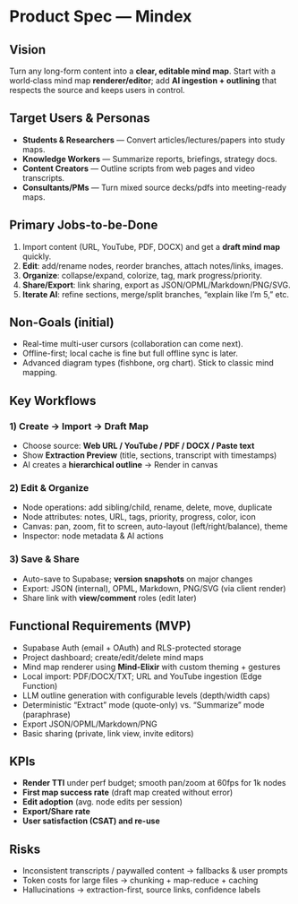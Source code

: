 # Product Spec — Mindex

## Vision
Turn any long-form content into a **clear, editable mind map**. Start with a world‑class mind map **renderer/editor**; add **AI ingestion + outlining** that respects the source and keeps users in control.

## Target Users & Personas
- **Students & Researchers** — Convert articles/lectures/papers into study maps.
- **Knowledge Workers** — Summarize reports, briefings, strategy docs.
- **Content Creators** — Outline scripts from web pages and video transcripts.
- **Consultants/PMs** — Turn mixed source decks/pdfs into meeting-ready maps.

## Primary Jobs-to-be-Done
1. Import content (URL, YouTube, PDF, DOCX) and get a **draft mind map** quickly.
2. **Edit**: add/rename nodes, reorder branches, attach notes/links, images.
3. **Organize**: collapse/expand, colorize, tag, mark progress/priority.
4. **Share/Export**: link sharing, export as JSON/OPML/Markdown/PNG/SVG.
5. **Iterate AI**: refine sections, merge/split branches, “explain like I’m 5,” etc.

## Non-Goals (initial)
- Real-time multi-user cursors (collaboration can come next).
- Offline-first; local cache is fine but full offline sync is later.
- Advanced diagram types (fishbone, org chart). Stick to classic mind mapping.

## Key Workflows
### 1) Create → Import → Draft Map
- Choose source: **Web URL / YouTube / PDF / DOCX / Paste text**
- Show **Extraction Preview** (title, sections, transcript with timestamps)
- AI creates a **hierarchical outline** → Render in canvas

### 2) Edit & Organize
- Node operations: add sibling/child, rename, delete, move, duplicate
- Node attributes: notes, URL, tags, priority, progress, color, icon
- Canvas: pan, zoom, fit to screen, auto-layout (left/right/balance), theme
- Inspector: node metadata & AI actions

### 3) Save & Share
- Auto-save to Supabase; **version snapshots** on major changes
- Export: JSON (internal), OPML, Markdown, PNG/SVG (via client render)
- Share link with **view/comment** roles (edit later)

## Functional Requirements (MVP)
- Supabase Auth (email + OAuth) and RLS-protected storage
- Project dashboard; create/edit/delete mind maps
- Mind map renderer using **Mind‑Elixir** with custom theming + gestures
- Local import: PDF/DOCX/TXT; URL and YouTube ingestion (Edge Function)
- LLM outline generation with configurable levels (depth/width caps)
- Deterministic “Extract” mode (quote-only) vs. “Summarize” mode (paraphrase)
- Export JSON/OPML/Markdown/PNG
- Basic sharing (private, link view, invite editors)

## KPIs
- **Render TTI** under perf budget; smooth pan/zoom at 60fps for 1k nodes
- **First map success rate** (draft map created without error)
- **Edit adoption** (avg. node edits per session)
- **Export/Share rate**
- **User satisfaction (CSAT) and re-use**

## Risks
- Inconsistent transcripts / paywalled content → fallbacks & user prompts
- Token costs for large files → chunking + map-reduce + caching
- Hallucinations → extraction-first, source links, confidence labels

